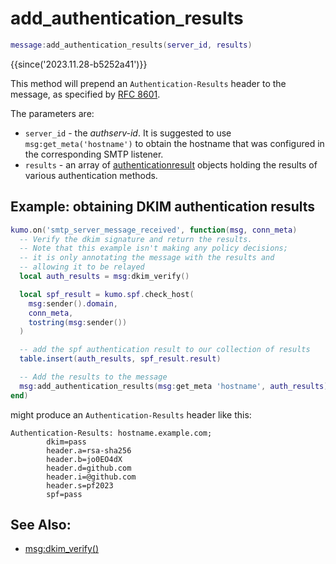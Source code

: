 # add_authentication_results

```lua
message:add_authentication_results(server_id, results)
```

{{since('2023.11.28-b5252a41')}}

This method will prepend an `Authentication-Results` header to the message, as
specified by [RFC 8601](https://datatracker.ietf.org/doc/html/rfc8601).

The parameters are:

  * `server_id` - the *authserv-id*.  It is suggested to use
    `msg:get_meta('hostname')` to obtain the hostname that was configured in
    the corresponding SMTP listener.
  * `results` - an array of [authenticationresult](../authenticationresult.md)
    objects holding the results of various authentication methods.

## Example: obtaining DKIM authentication results

```lua
kumo.on('smtp_server_message_received', function(msg, conn_meta)
  -- Verify the dkim signature and return the results.
  -- Note that this example isn't making any policy decisions;
  -- it is only annotating the message with the results and
  -- allowing it to be relayed
  local auth_results = msg:dkim_verify()

  local spf_result = kumo.spf.check_host(
    msg:sender().domain,
    conn_meta,
    tostring(msg:sender())
  )

  -- add the spf authentication result to our collection of results
  table.insert(auth_results, spf_result.result)

  -- Add the results to the message
  msg:add_authentication_results(msg:get_meta 'hostname', auth_results)
end)
```

might produce an `Authentication-Results` header like this:

```
Authentication-Results: hostname.example.com;
        dkim=pass
        header.a=rsa-sha256
        header.b=jo0EO4dX
        header.d=github.com
        header.i=@github.com
        header.s=pf2023
        spf=pass
```

## See Also:

* [msg:dkim_verify()](dkim_verify.md)
